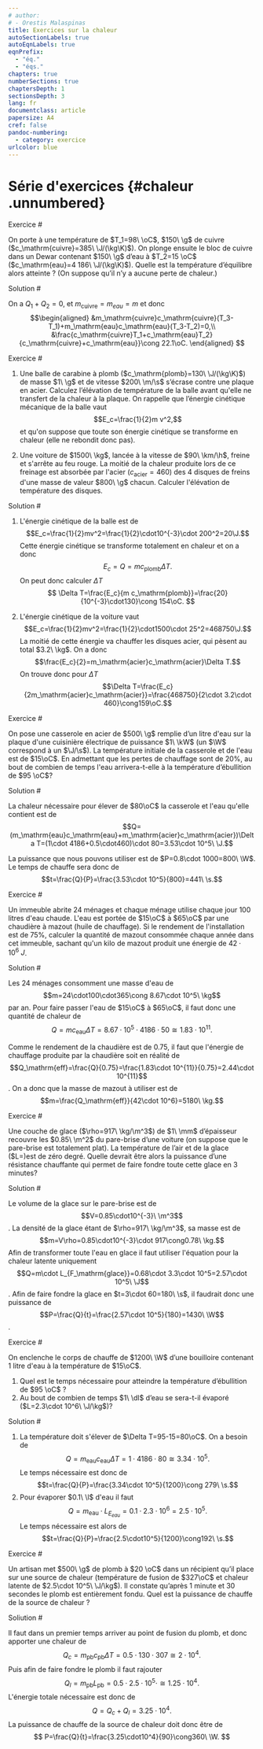 ```yaml
---
# author:
# - Orestis Malaspinas
title: Exercices sur la chaleur
autoSectionLabels: true
autoEqnLabels: true
eqnPrefix: 
  - "éq."
  - "éqs."
chapters: true
numberSections: true
chaptersDepth: 1
sectionsDepth: 3
lang: fr
documentclass: article
papersize: A4
cref: false
pandoc-numbering:
  - category: exercice
urlcolor: blue
---
```


Série d'exercices {#chaleur .unnumbered}
=================

Exercice #

On porte à une température de $T_1=98\ \oC$, $150\ \g$ de cuivre ($c_\mathrm{cuivre}=385\ \J/(\kg\K)$). On plonge ensuite le bloc de cuivre dans un Dewar contenant $150\ \g$ d’eau à $T_2=15 \oC$ ($c_\mathrm{eau}=4 186\ \J/(\kg\K)$). 
Quelle est la température d’équilibre alors atteinte ?  (On suppose qu’il n’y a aucune perte de chaleur.)

Solution #

On a $Q_1+Q_2=0$, et $m_\mathrm{cuivre}=m_{eau}=m$ et donc
$$\begin{aligned}
&m_\mathrm{cuivre}c_\mathrm{cuivre}(T_3-T_1)+m_\mathrm{eau}c_\mathrm{eau}(T_3-T_2)=0,\\
&\frac{c_\mathrm{cuivre}T_1+c_\mathrm{eau}T_2}{c_\mathrm{cuivre}+c_\mathrm{eau}}\cong 22.1\oC.
\end{aligned}
$$


Exercice #

1.  Une balle de carabine à plomb ($c_\mathrm{plomb}=130\ \J/(\kg\K)$) de masse $1\ \g$ et de vitesse $200\ \m/\s$ s’écrase contre une plaque en acier. Calculez l’élévation de température de la balle avant qu'elle ne transfert de la chaleur à la plaque. On rappelle que l’énergie cinétique mécanique de la balle vaut
$$E_c=\frac{1}{2}m v^2,$$
et qu'on suppose que toute son énergie cinétique se transforme en chaleur (elle ne rebondit donc pas).
 
2. Une voiture de $1500\ \kg$, lancée à la vitesse de $90\ \km/\h$, freine et s'arrête au feu rouge. La moitié de la chaleur produite lors de ce freinage est absorbée par l'acier ($c_\mathrm{acier}=460$) des 4 disques de freins d'une masse de valeur $800\ \g$ chacun. Calculer l'élévation de température des disques.

Solution #

1. L'énergie cinétique de la balle est de
$$E_c=\frac{1}{2}mv^2=\frac{1}{2}\cdot10^{-3}\cdot 200^2=20\J.$$
Cette énergie cinétique se transforme totalement en chaleur et on a donc
$$
E_c=Q=m c_\mathrm{plomb}\Delta T.
$$
On peut donc calculer $\Delta T$
$$
\Delta T=\frac{E_c}{m c_\mathrm{plomb}}=\frac{20}{10^{-3}\cdot130}\cong 154\oC.
$$

2. L'énergie cinétique de la voiture vaut
$$E_c=\frac{1}{2}mv^2=\frac{1}{2}\cdot1500\cdot 25^2=468750\J.$$
La moitié de cette énergie va chauffer les disques acier, qui pèsent au total $3.2\ \kg$. On a donc 
$$\frac{E_c}{2}=m_\mathrm{acier}c_\mathrm{acier}\Delta T.$$
On trouve donc pour $\Delta T$
$$\Delta T=\frac{E_c}{2m_\mathrm{acier}c_\mathrm{acier}}=\frac{468750}{2\cdot 3.2\cdot 460}\cong159\oC.$$

Exercice #

On pose une casserole en acier de $500\ \g$ remplie d’un litre d'eau sur la plaque d'une cuisinière électrique de puissance $1\ \kW$ (un $\W$ correspond 
à un $\J/\s$). La température initiale de la casserole et de l'eau est de $15\oC$. En admettant que les pertes de chauffage sont de $20\%$, au bout de combien de temps l'eau arrivera-t-elle à la température d’ébullition de $95 \oC$?

Solution #

La chaleur nécessaire pour élever de $80\oC$ la casserole et l'eau qu'elle contient est de 
$$Q=(m_\mathrm{eau}c_\mathrm{eau}+m_\mathrm{acier}c_\mathrm{acier})\Delta T=(1\cdot 4186+0.5\cdot460)\cdot 80=3.53\cdot 10^5\ \J.$$

La puissance que nous pouvons utiliser est de $P=0.8\cdot 1000=800\ \W$. Le temps de chauffe sera donc de
$$t=\frac{Q}{P}=\frac{3.53\cdot 10^5}{800}=441\ \s.$$

Exercice #

Un immeuble abrite 24 ménages et chaque ménage utilise chaque jour 100 litres d'eau chaude. L'eau est portée de $15\oC$ à $65\oC$ par une chaudière à mazout (huile de chauffage). 
Si le rendement de l'installation est de $75\%$, calculer la quantité de mazout consommée chaque année dans cet immeuble, sachant qu'un kilo de mazout produit une énergie de $42\cdot 10^{6}\ J$.

Solution #

Les 24 ménages consomment une masse d'eau de 
$$m=24\cdot100\cdot365\cong 8.67\cdot 10^5\ \kg$$ 
par an. Pour faire passer l'eau de $15\oC$ à $65\oC$, il faut donc une quantité de chaleur de 
$$Q=m c_\mathrm{eau}\Delta T=8.67\cdot 10^5\cdot 4186\cdot 50\cong 1.83\cdot 10^{11}.$$

Comme le rendement de la chaudière est de $0.75$, il faut que l'énergie de chauffage produite par la chaudière soit en réalité de 
$$Q_\mathrm{eff}=\frac{Q}{0.75}=\frac{1.83\cdot 10^{11}}{0.75}=2.44\cdot 10^{11}$$. On a donc que la masse de mazout à utiliser est de 
$$m=\frac{Q_\mathrm{eff}}{42\cdot 10^6}=5180\ \kg.$$

Exercice #

Une couche de glace ($\rho=917\ \kg/\m^3$) de $1\ \mm$ d’épaisseur recouvre les $0.85\ \m^2$ du pare-brise d’une voiture (on suppose que le pare-brise est totalement plat). La température de l’air et de la glace ($L=)est de zéro degré.
Quelle devrait être alors la puissance d’une résistance chauffante qui permet de faire fondre toute cette glace en 3 minutes?

Solution #

Le volume de la glace sur le pare-brise est de 
$$V=0.85\cdot10^{-3}\ \m^3$$. La densité de la glace étant de $\rho=917\ \kg/\m^3$, sa masse est de 
$$m=V\rho=0.85\cdot10^{-3}\cdot 917\cong0.78\ \kg.$$
Afin de transformer toute l'eau en glace il faut utiliser l'équation pour la chaleur latente uniquement
$$Q=m\cdot L_{F_\mathrm{glace}}=0.68\cdot 3.3\cdot 10^5=2.57\cdot 10^5\ \J$$.
Afin de faire fondre la glace en $t=3\cdot 60=180\ \s$, il faudrait donc une puissance de
$$P=\frac{Q}{t}=\frac{2.57\cdot  10^5}{180}=1430\ \W$$.


Exercice #

On enclenche le corps de chauffe de $1200\ \W$ d’une bouilloire contenant 1 litre d'eau à la  température de $15\oC$. 

1. Quel est le temps nécessaire pour atteindre la température d’ébullition de $95 \oC$ ?
2. Au bout de combien de temps $1\ \dl$ d’eau se sera-t-il évaporé ($L=2.3\cdot 10^6\ \J/\kg$)?

Solution #

1. La température doit s'élever de $\Delta T=95-15=80\oC$. On a besoin de 
$$Q=m_\mathrm{eau}c_\mathrm{eau}\Delta T=1\cdot 4186\cdot 80\cong3.34\cdot 10^5.$$ Le temps nécessaire est donc de 
$$t=\frac{Q}{P}=\frac{3.34\cdot 10^5}{1200}\cong 279\ \s.$$
2. Pour évaporer $0.1\ \l$ d'eau il faut 
$$Q=m_\mathrm{eau}\cdot L_{E_{eau}}=0.1\cdot 2.3\cdot 10^6=2.5\cdot 10^5.$$
Le temps nécessaire est alors de 
$$t=\frac{Q}{P}=\frac{2.5\cdot10^5}{1200}\cong192\ \s.$$

Exercice #

Un artisan met $500\ \g$ de plomb à $20 \oC$ dans un récipient qu’il place sur une source de chaleur (température de fusion de $327\oC$ et chaleur latente de $2.5\cdot 10^5\ \J/\kg$). Il constate qu’après 1 minute et 30 secondes le plomb est entièrement fondu.
Quel est la puissance de chauffe de la source de chaleur ?

Soliution #

Il faut dans un premier temps arriver au point de fusion du plomb, et donc apporter une chaleur de 
$$Q_c=m_\mathrm{pb} c_\mathrm{pb}\Delta T=0.5\cdot 130\cdot 307\cong 2\cdot 10^4.$$
Puis afin de faire fondre le plomb il faut rajouter
$$Q_l=m_\mathrm{pb} L_\mathrm{pb}=0.5\cdot 2.5\cdot 10^5\cdot \cong 1.25\cdot 10^4.$$
L'énergie totale nécessaire est donc de
$$
Q=Q_c+Q_l=3.25\cdot 10^4.$$
La puissance de chauffe de la source de chaleur doit donc être de 
$$
P=\frac{Q}{t}=\frac{3.25\cdot10^4}{90}\cong360\ \W.
$$

<!-- Exercice #

Un thermos contient $500\ \g$ de glaçons à la température $-34 \oC$. 
On y verse 1/2 litre d'eau de température $55 \oC$. 
En admettant que les pertes sont négligeables, déterminer la composition et la température du contenu du thermos après équilibre thermique. -->